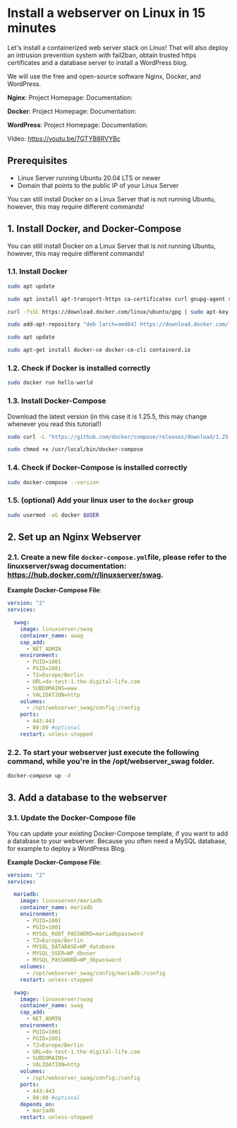 # Install a webserver on Linux in 15 minutes
Let's install a containerized web server stack on Linux! That will also deploy an intrusion prevention system with fail2ban, obtain trusted https certificates and a database server to install a WordPress blog.

We will use the free and open-source software Nginx, Docker, and WordPress.

**Nginx**:
Project Homepage: 
Documentation: 

**Docker**:
Project Homepage: 
Documentation: 

**WordPress**:
Project Homepage: 
Documentation: 

Video: https://youtu.be/7GTYB8RVYBc

## Prerequisites

- Linux Server running Ubuntu 20.04 LTS or newer
- Domain that points to the public IP of your Linux Server

You can still install Docker on a Linux Server that is not running Ubuntu, however, this may require different commands!

## 1. Install Docker, and Docker-Compose

You can still install Docker on a Linux Server that is not running Ubuntu, however, this may require different commands!

### 1.1. Install Docker
```bash
sudo apt update

sudo apt install apt-transport-https ca-certificates curl gnupg-agent software-properties-common

curl -fsSL https://download.docker.com/linux/ubuntu/gpg | sudo apt-key add -

sudo add-apt-repository "deb [arch=amd64] https://download.docker.com/linux/ubuntu $(lsb_release -cs) stable"

sudo apt update

sudo apt-get install docker-ce docker-ce-cli containerd.io
```

### 1.2. Check if Docker is installed correctly
```bash
sudo docker run hello-world
```

### 1.3. Install Docker-Compose

Download the latest version (in this case it is 1.25.5, this may change whenever you read this tutorial!)

```bash
sudo curl -L "https://github.com/docker/compose/releases/download/1.25.5/docker-compose-$(uname -s)-$(uname -m)" -o /usr/local/bin/docker-compose

sudo chmod +x /usr/local/bin/docker-compose
```

### 1.4. Check if Docker-Compose is installed correctly
```bash
sudo docker-compose --version
```

### 1.5. (optional) Add your linux user to the `docker` group
```bash
sudo usermod -aG docker $USER
```

## 2. Set up an Nginx Webserver

### 2.1. Create a new file `docker-compose.yml`file, please refer to the linuxserver/swag documentation: https://hub.docker.com/r/linuxserver/swag.

**Example Docker-Compose File**:
```yml
version: "2"
services:

  swag:
    image: linuxserver/swag
    container_name: swag
    cap_add:
      - NET_ADMIN
    environment:
      - PUID=1001
      - PGID=1001
      - TZ=Europe/Berlin
      - URL=do-test-1.the-digital-life.com
      - SUBDOMAINS=www
      - VALIDATION=http
    volumes:
      - /opt/webserver_swag/config:/config
    ports:
      - 443:443
      - 80:80 #optional
    restart: unless-stopped
```

### 2.2. To start your webserver just execute the following command, while you're in the /opt/webserver_swag folder.

```bash
docker-compose up -d
```

## 3. Add a database to the webserver

### 3.1. Update the Docker-Compose file

You can update your existing Docker-Compose template, if you want to add a database to your webserver. Because you often need a MySQL database, for example to deploy a WordPress Blog.

**Example Docker-Compose File**:
```yml
version: "2"
services:

  mariadb:
    image: linuxserver/mariadb
    container_name: mariadb
    environment:
      - PUID=1001
      - PGID=1001
      - MYSQL_ROOT_PASSWORD=mariadbpassword
      - TZ=Europe/Berlin
      - MYSQL_DATABASE=WP_database
      - MYSQL_USER=WP_dbuser
      - MYSQL_PASSWORD=WP_dbpassword
    volumes:
      - /opt/webserver_swag/config/mariadb:/config
    restart: unless-stopped

  swag:
    image: linuxserver/swag
    container_name: swag
    cap_add:
      - NET_ADMIN
    environment:
      - PUID=1001
      - PGID=1001
      - TZ=Europe/Berlin
      - URL=do-test-1.the-digital-life.com
      - SUBDOMAINS=
      - VALIDATION=http
    volumes:
      - /opt/webserver_swag/config:/config
    ports:
      - 443:443
      - 80:80 #optional
    depends_on:
      - mariadb
    restart: unless-stopped
```